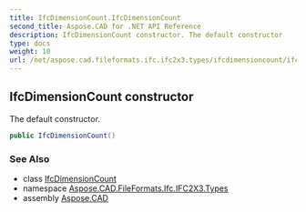 ```yaml
---
title: IfcDimensionCount.IfcDimensionCount
second_title: Aspose.CAD for .NET API Reference
description: IfcDimensionCount constructor. The default constructor
type: docs
weight: 10
url: /net/aspose.cad.fileformats.ifc.ifc2x3.types/ifcdimensioncount/ifcdimensioncount/
---
```

## IfcDimensionCount constructor

The default constructor.

```csharp
public IfcDimensionCount()
```

### See Also

* class [IfcDimensionCount](../)
* namespace [Aspose.CAD.FileFormats.Ifc.IFC2X3.Types](../../ifcdimensioncount/)
* assembly [Aspose.CAD](../../../)


